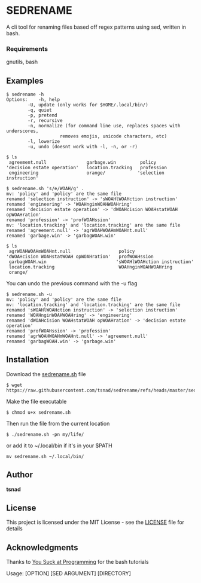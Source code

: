 
# SEDRENAME

A cli tool for renaming files based off regex patterns using sed, written in bash.

### Requirements

gnutils, bash

## Examples

```
$ sedrename -h
Options:	-h, help
		-U, update (only works for $HOME/.local/bin/)
		-q, quiet
		-p, pretend
		-r, recursive
		-n, normalize (for command line use, replaces spaces with underscores,
	       			removes emojis, unicode characters, etc)
		-l, lowerize
		-u, undo (doesnt work with -l, -n, or -r)
```

```
$ ls
 agreement.null               garbage.win         policy
'decision estate operation'   location.tracking   profession
 engineering                  orange/            'selection instruction'

$ sedrename.sh 's/e/WOAH/g' .
mv: 'policy' and 'policy' are the same file
renamed 'selection instruction' -> 'sWOAHlWOAHction instruction'
renamed 'engineering' -> 'WOAHnginWOAHWOAHring'
renamed 'decision estate operation' -> 'dWOAHcision WOAHstatWOAH opWOAHration'
renamed 'profession' -> 'profWOAHssion'
mv: 'location.tracking' and 'location.tracking' are the same file
renamed 'agreement.null' -> 'agrWOAHWOAHmWOAHnt.null'
renamed 'garbage.win' -> 'garbagWOAH.win'

$ ls
 agrWOAHWOAHmWOAHnt.null                  policy
'dWOAHcision WOAHstatWOAH opWOAHration'   profWOAHssion
 garbagWOAH.win                          'sWOAHlWOAHction instruction'
 location.tracking                        WOAHnginWOAHWOAHring
 orange/
```

You can undo the previous command with the -u flag

```
$ sedrename.sh -u 
mv: 'policy' and 'policy' are the same file
mv: 'location.tracking' and 'location.tracking' are the same file
renamed 'sWOAHlWOAHction instruction' -> 'selection instruction'
renamed 'WOAHnginWOAHWOAHring' -> 'engineering'
renamed 'dWOAHcision WOAHstatWOAH opWOAHration' -> 'decision estate operation'
renamed 'profWOAHssion' -> 'profession'
renamed 'agrWOAHWOAHmWOAHnt.null' -> 'agreement.null'
renamed 'garbagWOAH.win' -> 'garbage.win'
```

## Installation

Download the [sedrename.sh](sedrename.sh) file

```
$ wget https://raw.githubusercontent.com/tsnad/sedrename/refs/heads/master/sedrename.sh
```

Make the file executable

```
$ chmod u+x sedrename.sh
```

Then run the file from the current location

```
$ ./sedrename.sh -pn my/life/
```

or add it to ~/.local/bin if it's in your $PATH

```
mv sedrename.sh ~/.local/bin/
```


## Author

**tsnad**

## License

This project is licensed under the MIT License - see the [LICENSE](LICENSE) file for details

## Acknowledgments

Thanks to [You Suck at Programming](https://www.youtube.com/@yousuckatprogramming) for the bash tutorials

Usage: [OPTION] [SED ARGUMENT] [DIRECTORY]

